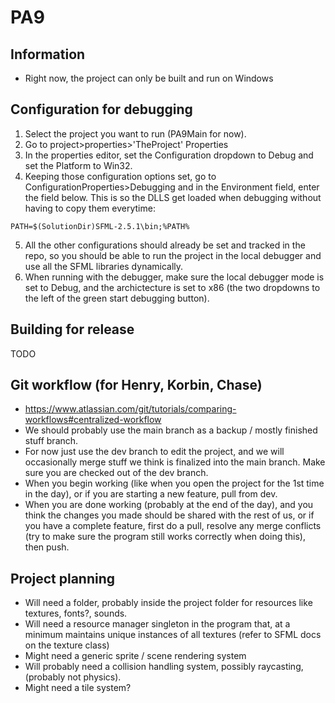 # PA9
## Information
* Right now, the project can only be built and run on Windows

## Configuration for debugging
1. Select the project you want to run (PA9Main for now).
2. Go to project>properties>'TheProject' Properties
3. In the properties editor, set the Configuration dropdown to Debug and set the Platform to Win32.
4. Keeping those configuration options set, go to ConfigurationProperties>Debugging and in the Environment field, enter the field below. This is so the DLLS get loaded when debugging without having to copy them everytime:
```
PATH=$(SolutionDir)SFML-2.5.1\bin;%PATH%
```
5. All the other configurations should already be set and tracked in the repo, so you should be able to run the project in the local debugger and use all the SFML libraries dynamically.
6. When running with the debugger, make sure the local debugger mode is set to Debug, and the archictecture is set to x86 (the two dropdowns to the left of the green start debugging button).

## Building for release
TODO

## Git workflow (for Henry, Korbin, Chase)
* https://www.atlassian.com/git/tutorials/comparing-workflows#centralized-workflow
* We should probably use the main branch as a backup / mostly finished stuff branch.
* For now just use the dev branch to edit the project, and we will occasionally merge stuff we think is finalized into the main branch. Make sure you are checked out of the dev branch.
* When you begin working (like when you open the project for the 1st time in the day), or if you are starting a new feature, pull from dev.
* When you are done working (probably at the end of the day), and you think the changes you made should be shared with the rest of us, or if you have a complete feature, first do a pull, resolve any merge conflicts (try to make sure the program still works correctly when doing this), then push.

## Project planning
* Will need a folder, probably inside the project folder for resources like textures, fonts?, sounds.
* Will need a resource manager singleton in the program that, at a minimum maintains unique instances of all textures (refer to SFML docs on the texture class)
* Might need a generic sprite / scene rendering system
* Will probably need a collision handling system, possibly raycasting, (probably not physics).
* Might need a tile system?